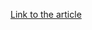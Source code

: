 [Link to the article](https://unit42.paloaltonetworks.com/ukraine-cyber-conflict-cve-2021-32648-whispergate/)
